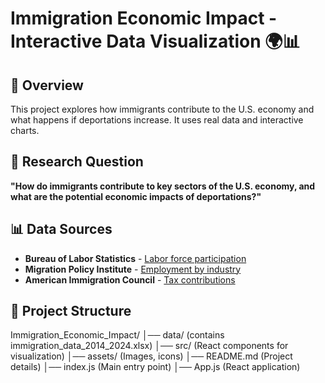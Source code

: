 # Immigration Economic Impact - Interactive Data Visualization 🌍📊

## 📌 Overview
This project explores how immigrants contribute to the U.S. economy and what happens if deportations increase. It uses real data and interactive charts.

## 🎯 Research Question
**"How do immigrants contribute to key sectors of the U.S. economy, and what are the potential economic impacts of deportations?"**

## 📊 Data Sources
- **Bureau of Labor Statistics** - [Labor force participation](https://www.bls.gov/news.release/forbrn.nr0.htm)
- **Migration Policy Institute** - [Employment by industry](https://www.migrationpolicy.org/data/state-profiles/state/workforce/US)
- **American Immigration Council** - [Tax contributions](https://www.americanimmigrationcouncil.org/research/mass-deportation)

## 📂 Project Structure
Immigration_Economic_Impact/ │── data/ (contains immigration_data_2014_2024.xlsx) │── src/ (React components for visualization) │── assets/ (Images, icons) │── README.md (Project details) │── index.js (Main entry point) │── App.js (React application)

